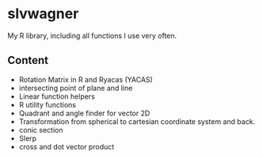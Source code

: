 # slvwagner
My R library, including all functions I use very often.

## Content

-   Rotation Matrix in R and Ryacas (YACAS)
-   intersecting point of plane and line
-   Linear function helpers 
-   R utility functions
-   Quadrant and angle finder for vector 2D
-   Transformation from spherical to cartesian coordinate system and back. 
-   conic section
-   Slerp 
-   cross and dot vector product
